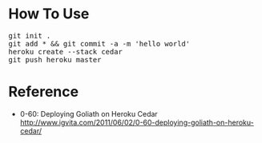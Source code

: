 How To Use
==========

<pre>
git init .
git add * && git commit -a -m 'hello world'
heroku create --stack cedar
git push heroku master
</pre>
	
Reference
==========

* 0-60: Deploying Goliath on Heroku Cedar <http://www.igvita.com/2011/06/02/0-60-deploying-goliath-on-heroku-cedar/>